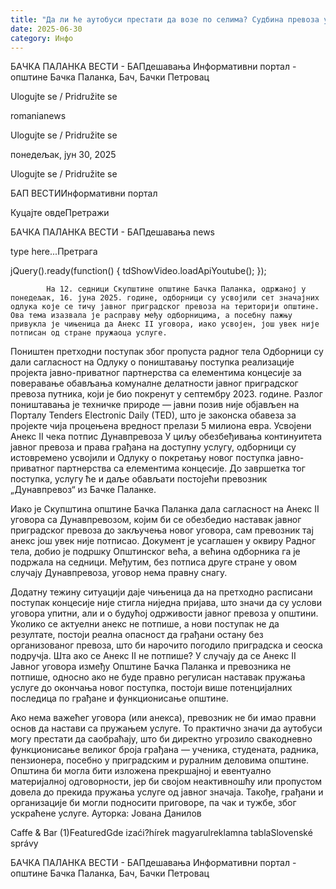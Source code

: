 ```yaml
---
title: "Да ли ће аутобуси престати да возе по селима? Судбина превоза у рукама Општине (ВИДЕО)"
date: 2025-06-30
category: Инфо
---
```


БАЧКА ПАЛАНКА ВЕСТИ - БАПдешавања Информативни портал - општине Бачка Паланка, Бач, Бачки Петровац

Ulogujte se / Pridružite se

romanianews

Ulogujte se / Pridružite se

понедељак, јун 30, 2025

Ulogujte se / Pridružite se

БАП ВЕСТИИнформативни портал

Куцајте овдеПретражи

БАЧКА ПАЛАНКА ВЕСТИ - БАПдешавања news

type here...Претрага

jQuery().ready(function() {
                            tdShowVideo.loadApiYoutube(); 
                        });
                        
                    
            На 12. седници Скупштине општине Бачка Паланка, одржаној у понедељак, 16. јуна 2025. године, одборници су усвојили сет значајних одлука које се тичу јавног приградског превоза на територији општине. Ова тема изазвала је расправу међу одборницима, а посебну пажњу привукла је чињеница да Анекс II уговора, иако усвојен, још увек није потписан од стране пружаоца услуге.

Поништен претходни поступак због пропуста радног тела
Одборници су дали сагласност на Одлуку о поништавању поступка реализације пројекта јавно-приватног партнерства са елементима концесије за поверавање обављања комуналне делатности јавног приградског превоза путника, који је био покренут у септембру 2023. године. Разлог поништавања је техничке природе — јавни позив није објављен на Порталу Tenders Electronic Daily (TED), што је законска обавеза за пројекте чија процењена вредност прелази 5 милиона евра.
Усвојени Анекс II чека потпис Дунавпревоза
У циљу обезбеђивања континуитета јавног превоза и права грађана на доступну услугу, одборници су истовремено усвојили и Одлуку о покретању новог поступка јавно-приватног партнерства са елементима концесије. До завршетка тог поступка, услугу ће и даље обављати постојећи превозник „Дунавпревоз“ из Бачке Паланке.


Иако је Скупштина општине Бачка Паланка дала сагласност на Анекс II уговора са Дунавпревозом, којим би се обезбедио наставак јавног приградског превоза до закључења новог уговора, сам превозник тај анекс још увек није потписао. Документ је усаглашен у оквиру Радног тела, добио је подршку Општинског већа, а већина одборника га је подржала на седници. Међутим, без потписа друге стране у овом случају Дунавпревоза, уговор нема правну снагу.


Додатну тежину ситуацији даје чињеница да на претходно расписани поступак концесије није стигла ниједна пријава, што значи да су услови уговора упитни, али и о будућој одрживости јавног превоза у општини. Уколико се актуелни анекс не потпише, а нови поступак не да резултате, постоји реална опасност да грађани остану без организованог превоза, што би нарочито погодило приградска и сеоска подручја.
Шта ако се Анекс II не потпише?
У случају да се Анекс II Јавног уговора између Општине Бачка Паланка и превозника не потпише, односно ако не буде правно регулисан наставак пружања услуге до окончања новог поступка, постоји више потенцијалних последица по грађане и функционисање општине.


Ако нема важећег уговора (или анекса), превозник не би имао правни основ да настави са пружањем услуге. То практично значи да аутобуси могу престати да саобраћају, што би директно угрозило свакодневно функционисање великог броја грађана — ученика, студената, радника, пензионера, посебно у приградским и руралним деловима општине.
Општина би могла бити изложена прекршајној и евентуално материјалној одговорности, јер би својом неактивношћу или пропустом довела до прекида пружања услуге од јавног значаја. Такође, грађани и организације би могли подносити приговоре, па чак и тужбе, због ускраћене услуге.
Ауторка: Јована Данилов

Caffe & Bar (1)FeaturedGde izaći?hírek magyarulreklamna tablaSlovenské správy

БАЧКА ПАЛАНКА ВЕСТИ - БАПдешавања Информативни портал - општине Бачка Паланка, Бач, Бачки Петровац
